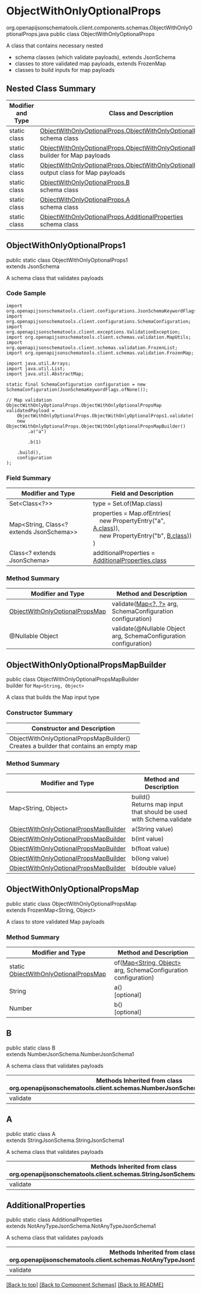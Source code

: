 # ObjectWithOnlyOptionalProps
org.openapijsonschematools.client.components.schemas.ObjectWithOnlyOptionalProps.java
public class ObjectWithOnlyOptionalProps

A class that contains necessary nested
- schema classes (which validate payloads), extends JsonSchema
- classes to store validated map payloads, extends FrozenMap
- classes to build inputs for map payloads

## Nested Class Summary
| Modifier and Type | Class and Description |
| ----------------- | ---------------------- |
| static class | [ObjectWithOnlyOptionalProps.ObjectWithOnlyOptionalProps1](#objectwithonlyoptionalprops1)<br> schema class |
| static class | [ObjectWithOnlyOptionalProps.ObjectWithOnlyOptionalPropsMapBuilder](#objectwithonlyoptionalpropsmapbuilder)<br> builder for Map payloads |
| static class | [ObjectWithOnlyOptionalProps.ObjectWithOnlyOptionalPropsMap](#objectwithonlyoptionalpropsmap)<br> output class for Map payloads |
| static class | [ObjectWithOnlyOptionalProps.B](#b)<br> schema class |
| static class | [ObjectWithOnlyOptionalProps.A](#a)<br> schema class |
| static class | [ObjectWithOnlyOptionalProps.AdditionalProperties](#additionalproperties)<br> schema class |

## ObjectWithOnlyOptionalProps1
public static class ObjectWithOnlyOptionalProps1<br>
extends JsonSchema

A schema class that validates payloads

### Code Sample
```
import org.openapijsonschematools.client.configurations.JsonSchemaKeywordFlags;
import org.openapijsonschematools.client.configurations.SchemaConfiguration;
import org.openapijsonschematools.client.exceptions.ValidationException;
import org.openapijsonschematools.client.schemas.validation.MapUtils;
import org.openapijsonschematools.client.schemas.validation.FrozenList;
import org.openapijsonschematools.client.schemas.validation.FrozenMap;

import java.util.Arrays;
import java.util.List;
import java.util.AbstractMap;

static final SchemaConfiguration configuration = new SchemaConfiguration(JsonSchemaKeywordFlags.ofNone());

// Map validation
ObjectWithOnlyOptionalProps.ObjectWithOnlyOptionalPropsMap validatedPayload =
    ObjectWithOnlyOptionalProps.ObjectWithOnlyOptionalProps1.validate(
    new ObjectWithOnlyOptionalProps.ObjectWithOnlyOptionalPropsMapBuilder()
        .a("a")

        .b(1)

    .build(),
    configuration
);
```

### Field Summary
| Modifier and Type | Field and Description |
| ----------------- | ---------------------- |
| Set<Class<?>> | type = Set.of(Map.class) |
| Map<String, Class<? extends JsonSchema>> | properties = Map.ofEntries(<br>&nbsp;&nbsp;&nbsp;&nbsp;new PropertyEntry("a", [A.class](#a))),<br>&nbsp;&nbsp;&nbsp;&nbsp;new PropertyEntry("b", [B.class](#b)))<br>)<br> |
| Class<? extends JsonSchema> | additionalProperties = [AdditionalProperties.class](#additionalproperties) |

### Method Summary
| Modifier and Type | Method and Description |
| ----------------- | ---------------------- |
| [ObjectWithOnlyOptionalPropsMap](#objectwithonlyoptionalpropsmap) | validate([Map&lt;?, ?&gt;](#objectwithonlyoptionalpropsmapbuilder) arg, SchemaConfiguration configuration) |
| @Nullable Object | validate(@Nullable Object arg, SchemaConfiguration configuration) |
## ObjectWithOnlyOptionalPropsMapBuilder
public class ObjectWithOnlyOptionalPropsMapBuilder<br>
builder for `Map<String, Object>`

A class that builds the Map input type

### Constructor Summary
| Constructor and Description |
| --------------------------- |
| ObjectWithOnlyOptionalPropsMapBuilder()<br>Creates a builder that contains an empty map |

### Method Summary
| Modifier and Type | Method and Description |
| ----------------- | ---------------------- |
| Map<String, Object> | build()<br>Returns map input that should be used with Schema.validate |
| [ObjectWithOnlyOptionalPropsMapBuilder](#objectwithonlyoptionalpropsmapbuilder) | a(String value) |
| [ObjectWithOnlyOptionalPropsMapBuilder](#objectwithonlyoptionalpropsmapbuilder) | b(int value) |
| [ObjectWithOnlyOptionalPropsMapBuilder](#objectwithonlyoptionalpropsmapbuilder) | b(float value) |
| [ObjectWithOnlyOptionalPropsMapBuilder](#objectwithonlyoptionalpropsmapbuilder) | b(long value) |
| [ObjectWithOnlyOptionalPropsMapBuilder](#objectwithonlyoptionalpropsmapbuilder) | b(double value) |

## ObjectWithOnlyOptionalPropsMap
public static class ObjectWithOnlyOptionalPropsMap<br>
extends FrozenMap<String, Object>

A class to store validated Map payloads

### Method Summary
| Modifier and Type | Method and Description |
| ----------------- | ---------------------- |
| static [ObjectWithOnlyOptionalPropsMap](#objectwithonlyoptionalpropsmap) | of([Map<String, Object>](#objectwithonlyoptionalpropsmapbuilder) arg, SchemaConfiguration configuration) |
| String | a()<br>[optional] |
| Number | b()<br>[optional] |

## B
public static class B<br>
extends NumberJsonSchema.NumberJsonSchema1

A schema class that validates payloads

| Methods Inherited from class org.openapijsonschematools.client.schemas.NumberJsonSchema.NumberJsonSchema1 |
| ------------------------------------------------------------------ |
| validate                                                           |

## A
public static class A<br>
extends StringJsonSchema.StringJsonSchema1

A schema class that validates payloads

| Methods Inherited from class org.openapijsonschematools.client.schemas.StringJsonSchema.StringJsonSchema1 |
| ------------------------------------------------------------------ |
| validate                                                           |

## AdditionalProperties
public static class AdditionalProperties<br>
extends NotAnyTypeJsonSchema.NotAnyTypeJsonSchema1

A schema class that validates payloads

| Methods Inherited from class org.openapijsonschematools.client.schemas.NotAnyTypeJsonSchema.NotAnyTypeJsonSchema1 |
| ------------------------------------------------------------------ |
| validate                                                           |

[[Back to top]](#top) [[Back to Component Schemas]](../../../README.md#Component-Schemas) [[Back to README]](../../../README.md)
